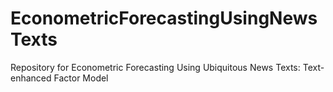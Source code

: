 # EconometricForecastingUsingNewsTexts
Repository for Econometric Forecasting Using Ubiquitous News Texts: Text-enhanced Factor Model

